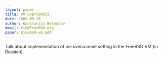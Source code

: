 ```yaml
---
layout: paper
title: VM Overcommit
date: 2009-09-26
author: Konstantin Belousov
email: kib@FreeBSD.org
paper: kievbsd-vm.pdf
---
```

Talk about implementation of no-overcommit setting in the FreeBSD VM (in Russian).
